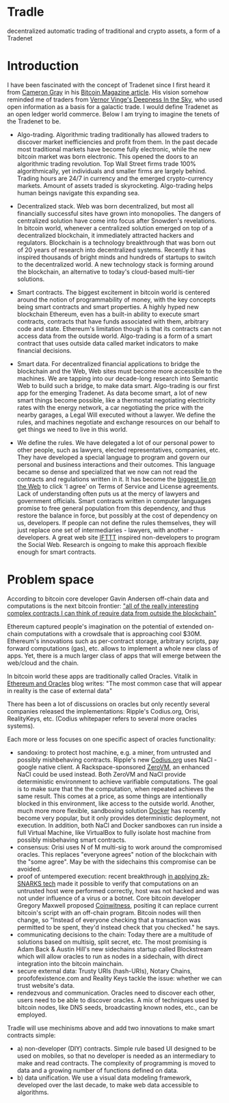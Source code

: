 Tradle
======

decentralized automatic trading of traditional and crypto assets, a form of a Tradenet

Introduction
============

I have been fascinated with the concept of Tradenet since I first heard it from [Cameron Gray](http://about.me/cameron.john.gray) in his [Bitcoin Magazine article](http://bitcoinmagazine.com/15021/sovereignty-2-0/). His vision somehow reminded me of traders from [Vernor Vinge's Deepness In the Sky](http://en.wikipedia.org/wiki/A_Deepness_in_the_Sky), who used open information as a basis for a galactic trade. I would define Tradenet as an open ledger world commerce. Below I am trying to imagine the tenets of the Tradenet to be.

* Algo-trading. Algorithmic trading traditionally has allowed traders to discover market inefficiencies and profit from them. In the past decade most traditional markets have become fully electronic, while the new bitcoin market was born electronic. This opened the doors to an algorithmic trading revolution. Top Wall Street firms trade 100% algorithmically, yet individuals and smaller firms are largely behind. Trading hours are 24/7 in currency and the emerged crypto-currency markets. Amount of assets traded is skyrocketing. Algo-trading helps human beings navigate this expanding sea. 

* Decentralized stack. Web was born decentralized, but most all financially successful sites have grown into monopolies. The dangers of centralized solution have come into focus after Snowden's revelations. In bitcoin world, whenever a centralized solution emerged on top of a decentralized blockchain, it immediately attracted hackers and regulators. Blockchain is a technology breakthrough that was born out of 20 years of research into decentralized systems. Recently it has inspired thousands of bright minds and hundreds of startups to switch to the decentralized world. A new technology stack is forming around the blockchain, an alternative to today's cloud-based multi-tier solutions.

* Smart contracts. The biggest excitement in bitcoin world is centered around the notion of programmability of money,  with the key concepts being smart contracts and smart properties. A highly hyped new blockchain Ethereum, even has a built-in ability to execute smart contracts, contracts that have funds associated with them, arbitrary code and state. Ethereum's limitation though is that its contracts can not access data from the outside world. Algo-trading is a form of a smart contract that uses outside data called market indicators to make financial decisions.

* Smart data. For decentralized financial applications to bridge the blockchain and the Web, Web sites must become more accessible to the machines. We are tapping into our decade-long research into Semantic Web to build such a bridge, to make data smart. Algo-trading is our first app for the emerging Tradenet. As data become smart, a lot of new smart things become possible, like a thermostat negotiating electricity rates with the energy network, a car negotiating the price with the nearby garages, a Legal Will executed without a lawyer. We define the rules, and machines negotiate and exchange resources on our behalf to get things we need to live in this world.

* We define the rules. We have delegated a lot of our personal power to other people, such as lawyers, elected representatives, companies, etc. They have developed a special language to program and govern our personal and business interactions and their outcomes. This language became so dense and specialized that we now can not read the contracts and regulations written in it. It has become the [biggest lie on the Web](https://tosdr.org/) to click 'I agree' on Terms of Service and License agreements. Lack of understanding often puts us at the mercy of lawyers and government officials. Smart contracts written in computer languages promise to free general population from this dependency, and thus restore the balance in force, but possibly at the cost of dependency on us, developers. If people can not define the rules themselves, they will just replace one set of intermediaries - lawyers, with another - developers. A great web site [IFTTT](https://ifttt.com/) inspired non-developers to program the Social Web. Research is ongoing to make this approach flexible enough for smart contracts.


Problem space
=============

According to bitcoin core developer Gavin Andersen off-chain data and computations is the next bitcoin frontier:  ["all of the really interesting complex contracts I can think of require data from outside the blockchain"](http://gavintech.blogspot.com/2014/06/bit-thereum.html)

Ethereum captured people's imagination on the potential of extended on-chain computations with a crowdsale that is approaching cool $30M. Ethereum's innovations such as per-contract storage, arbitrary scripts, pay forward computations (gas), etc. allows to implement a whole new class of apps. Yet, there is a much larger class of apps that will emerge between the web/cloud and the chain.

In bitcoin world these apps are traditionally called Oracles. Vitalik in [Ethereum and Oracles](https://blog.ethereum.org/2014/07/22/ethereum-and-oracles/) blog writes: "The most common case that will appear in reality is the case of external data"

There has been a lot of discussions on oracles but only recently several companies released the implementations: Ripple's Codius.org, Orisi, RealityKeys, etc. (Codius whitepaper refers to several more oracles systems).

Each more or less focuses on one specific aspect of oracles functionality:
* sandoxing: to protect host machine, e.g. a miner, from untrusted and possibly mishbehaving contracts. Ripple's new [Codius.org](http://codius.org) uses NaCl - google native client. A Rackspace-sponsored [ZeroVM](http://www.zerovm.org/), an enhanced NaCl could be used instead. Both ZeroVM and NaCl provide deterministic environment to achieve varifiable computations. The goal is to make sure that the the computation, when repeated achieves the same result. This comes at a price, as some things are intentionally blocked in this environment, like access to the outside world. Another, much more more flexible, sandboxing solution [Docker](https://www.docker.com/) has recently become very popular, but it only provides deterministic deployment, not execution. In addition, both NaCl and Docker sandboxes can run inside a full Virtual Machine, like VirtualBox to fully isolate host machine from possibly misbehaving smart contracts.
* consensus: Orisi uses N of M multi-sig to work around the compromised oracles. This replaces "everyone agrees" notion of the blockchain with the "some agree". May be with the sidechains this compromise can be avoided.
* proof of untempered execution: recent breakthrough [in applying zk-SNARKS tech](http://www.scipr-lab.org/) made it possible to verify that computations on an untrusted host were performed correctly, host was not hacked and was not under influence of a virus or a botnet. Core bitcoin developer Gregory Maxwell proposed [Coinwitness](https://bitcointalk.org/index.php?topic=277389.0), positing it can replace current bitcoin's script with an off-chain program. Bitcoin nodes will then change, so "Instead of everyone checking that a transaction was permitted to be spent, they'd instead check that you checked." he says.
* communicating decisions to the chain: Today there are a multitude of solutions based on multisig, split secret, etc. The most promising is Adam Back & Austin Hill's new sidechains startup called Blockstream which will allow oracles to run as nodes in a sidechain, with direct integration into the bitcoin mainchain.
* secure external data: Trusty URIs (hash-URIs), Notary Chains, proofofexistence.com and Reality Keys tackle the issue: whether we can trust website's data.
* rendezvous and communication. Oracles need to discover each other, users need to be able to discover oracles. A mix of techniques used by bitcoin nodes, like DNS seeds, broadcasting known nodes, etc., can be employed.

Tradle will use mechinisms above and add two innovations to make smart contracts simple:

* a) non-developer (DIY) contracts. Simple rule based UI designed to be used on mobiles, so that no developer is needed as an intermediary to make and read contracts. The complexity of programming is moved to data and a growing number of functions defined on data.
* b) data unification. We use a visual data modeling framework, developed over the last decade, to make web data accessible to algorithms.
